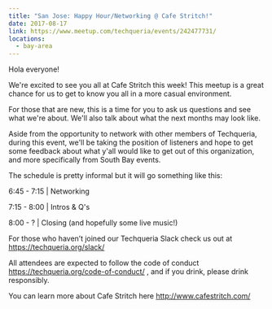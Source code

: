 ```yaml
---
title: "San Jose: Happy Hour/Networking @ Cafe Stritch!"
date: 2017-08-17
link: https://www.meetup.com/techqueria/events/242477731/
locations:
  - bay-area
---
```


Hola everyone!

We're excited to see you all at Cafe Stritch this week! This meetup is a great chance for us to get to know you all in a more casual environment.

For those that are new, this is a time for you to ask us questions and see what we're about. We'll also talk about what the next months may look like.

Aside from the opportunity to network with other members of Techqueria, during this event, we'll be taking the position of listeners and hope to get some feedback about what y'all would like to get out of this organization, and more specifically from South Bay events.

The schedule is pretty informal but it will go something like this:

6:45 - 7:15 | Networking

7:15 - 8:00 | Intros & Q's

8:00 - ? | Closing (and hopefully some live music!)

For those who haven’t joined our Techqueria Slack check us out at https://techqueria.org/slack/

All attendees are expected to follow the code of conduct https://techqueria.org/code-of-conduct/ , and if you drink, please drink responsibly.

You can learn more about Cafe Stritch here http://www.cafestritch.com/
